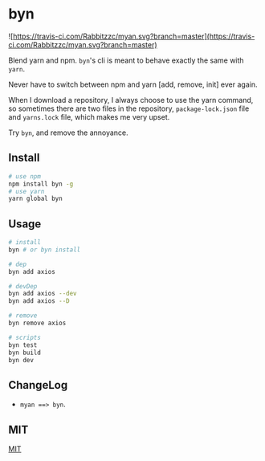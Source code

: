# byn

![https://travis-ci.com/Rabbitzzc/myan.svg?branch=master](https://travis-ci.com/Rabbitzzc/myan.svg?branch=master)

Blend yarn and npm. `byn`'s cli is meant to behave exactly the same with `yarn`.

Never have to switch between npm and yarn [add, remove, init] ever again.

When I download a repository, I always choose to use the yarn command, so sometimes there are two files in the repository, `package-lock.json` file and `yarns.lock` file, which makes me very upset.

Try `byn`, and remove the annoyance.

## Install

```sh
# use npm
npm install byn -g
# use yarn
yarn global byn
```

## Usage

```sh
# install
byn # or byn install

# dep
byn add axios

# devDep
byn add axios --dev
byn add axios --D

# remove
byn remove axios

# scripts
byn test
byn build
byn dev
```

## ChangeLog
- `myan ==> byn`.

## MIT
[MIT](./LICENCE)
